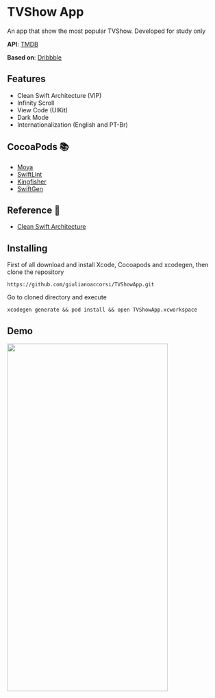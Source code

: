 # TVShow App

An app that show the most popular TVShow. Developed for study only



**API**:  [TMDB](https://www.themoviedb.org/)

**Based on**: [Dribbble](https://dribbble.com/shots/10556530-Movie-TV-Film-Landing-Page-Design)

## Features

* Clean Swift Architecture (VIP)
* Infinity Scroll
* View Code (UIKit)
* Dark Mode
* Internationalization (English and PT-Br)



## CocoaPods 📚

 - [Moya](https://https://github.com/Moya/Moya)
 - [SwiftLint](https://github.com/realm/SwiftLint)
 - [Kingfisher](https://github.com/onevcat/Kingfisher)
 - [SwiftGen](https://github.com/SwiftGen/SwiftGen)


## Reference 📖 

- [Clean Swift Architecture](https://clean-swift.com/)

## Installing
First of all download and install Xcode, Cocoapods and xcodegen, then clone the repository
```
https://github.com/giulianoaccorsi/TVShowApp.git
```

Go to cloned directory and execute

```
xcodegen generate && pod install && open TVShowApp.xcworkspace
```

## Demo 

<img src= "https://user-images.githubusercontent.com/45433850/177260309-8e6451be-2fca-444d-9be0-1b93c3b454ae.gif" width="375" height="812">
